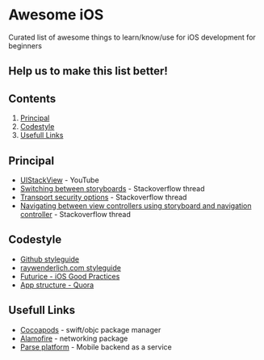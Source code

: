 # Awesome iOS
Сurated list of awesome things to learn/know/use for iOS development for beginners

## Help us to make this list better!

## Contents

1. [Principal](#principal)
2. [Codestyle](#codestyle)
3. [Usefull Links](#usefull-links)

## Principal

* [UIStackView](https://www.youtube.com/watch?v=O0llR7sfrkc) - YouTube
* [Switching between storyboards](https://stackoverflow.com/questions/29505916/switch-between-storyboards-using-swift) - Stackoverflow thread
* [Transport security options](https://stackoverflow.com/questions/31254725/transport-security-has-blocked-a-cleartext-http) - Stackoverflow thread
* [Navigating between view controllers using storyboard and navigation controller](https://stackoverflow.com/questions/24038215/how-to-navigate-from-one-view-controller-to-another-using-swift) - Stackoverflow thread

## Codestyle
* [Github styleguide](https://github.com/github/swift-style-guide)
* [raywenderlich.com styleguide](https://github.com/raywenderlich/swift-style-guide)
* [Futurice - iOS Good Practices](https://github.com/futurice/ios-good-practices)
* [App structure - Quora](https://www.quora.com/How-should-I-structure-my-iOS-app)

## Usefull Links
* [Cocoapods](https://guides.cocoapods.org) - swift/objc package manager
* [Alamofire](https://github.com/Alamofire/Alamofire) - networking package
* [Parse platform](http://parseplatform.org) - Mobile backend as a service
